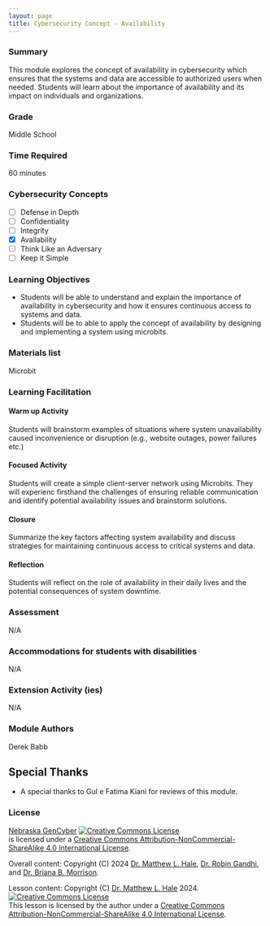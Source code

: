 ```yaml
---
layout: page
title: Cybersecurity Concept - Availability
---
```

### Summary
This module explores the concept of availability in cybersecurity which ensures that the systems and data are accessible to authorized users when needed. Students will learn about the importance of availability and its impact on individuals and organizations.

### Grade
Middle School

### Time Required
60 minutes

### Cybersecurity Concepts
- [ ] Defense in Depth
- [ ] Confidentiality 
- [ ] Integrity
- [x] Availability
- [ ] Think Like an Adversary
- [ ] Keep it Simple

### Learning Objectives
* Students will be able to understand and explain the importance of availability in cybersecurity and how it ensures continuous access to systems and data.
* Students will be to able to apply the concept of availability by designing and implementing a system using microbits.

### Materials list
Microbit

### Learning Facilitation

#### Warm up Activity

Students will brainstorm examples of situations where system unavailability caused inconvenience or disruption (e.g., website outages, power failures etc.)

#### Focused Activity
Students will create a simple client-server network using Microbits. They will experienc firsthand the challenges of ensuring reliable communication and identify potential availability issues and brainstorm solutions.

#### Closure
Summarize the key factors affecting system availability and discuss strategies for maintaining continuous access to critical systems and data.

#### Reflection

Students will reflect on the role of availability in their daily lives and the potential consequences of system downtime.

### Assessment

N/A

### Accommodations for students with disabilities

N/A

### Extension Activity (ies)

N/A

### Module Authors

Derek Babb

## Special Thanks

* A special thanks to Gul e Fatima Kiani for reviews of this module.

### License
[Nebraska GenCyber](https://www.nebraskagencyber.com) <a rel="license" href="http://creativecommons.org/licenses/by-nc-sa/4.0/"><img alt="Creative Commons License" style="border-width:0" src="https://i.creativecommons.org/l/by-nc-sa/4.0/88x31.png" /></a><br /> is licensed under a <a rel="license" href="http://creativecommons.org/licenses/by-nc-sa/4.0/">Creative Commons Attribution-NonCommercial-ShareAlike 4.0 International License</a>.

Overall content: Copyright (C) 2024  [Dr. Matthew L. Hale](http://faculty.ist.unomaha.edu/mhale/), [Dr. Robin Gandhi](http://faculty.ist.unomaha.edu/rgandhi/), and [Dr. Briana B. Morrison](http://www.brianamorrison.net).

Lesson content: Copyright (C) [Dr. Matthew L. Hale](http://faculty.ist.unomaha.edu/mhale/) 2024.  
<a rel="license" href="http://creativecommons.org/licenses/by-nc-sa/4.0/"><img alt="Creative Commons License" style="border-width:0" src="https://i.creativecommons.org/l/by-nc-sa/4.0/88x31.png" /></a><br /><span xmlns:dct="http://purl.org/dc/terms/" property="dct:title">This lesson</span> is licensed by the author under a <a rel="license" href="http://creativecommons.org/licenses/by-nc-sa/4.0/">Creative Commons Attribution-NonCommercial-ShareAlike 4.0 International License</a>.
